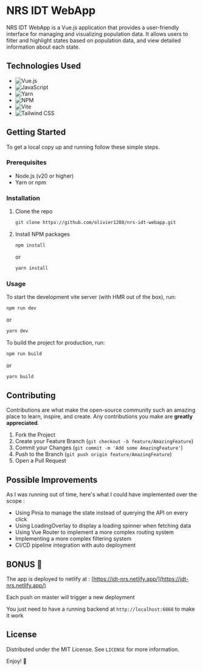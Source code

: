 # NRS IDT WebApp

NRS IDT WebApp is a Vue.js application that provides a user-friendly interface for managing and visualizing population data. It allows users to filter and highlight states based on population data, and view detailed information about each state.


## Technologies Used

- ![Vue.js](https://img.shields.io/badge/-Vue.js-4FC08D?logo=vue.js&logoColor=white)
- ![JavaScript](https://img.shields.io/badge/-JavaScript-F7DF1E?logo=javascript&logoColor=black)
- ![Yarn](https://img.shields.io/badge/-Yarn-2C8EBB?logo=yarn&logoColor=white)
- ![NPM](https://img.shields.io/badge/-NPM-CB3837?logo=npm&logoColor=white) 
- ![Vite](https://img.shields.io/badge/-Vite-646CFF?logo=vite&logoColor=white)
- ![Tailwind CSS](https://img.shields.io/badge/-Tailwind_CSS-38B2AC?logo=tailwind-css&logoColor=white)


## Getting Started

To get a local copy up and running follow these simple steps.

### Prerequisites

- Node.js (v20 or higher)
- Yarn or npm

### Installation

1. Clone the repo
   ```sh
   git clone https://github.com/olivier1208/nrs-idt-webapp.git
   ```
2. Install NPM packages
   ```sh
   npm install
   ```
   or
   ```sh
   yarn install
   ```

### Usage

To start the development vite server (with HMR out of the box), run:

```sh
npm run dev
```
or
```sh
yarn dev
```

To build the project for production, run:

```sh
npm run build
```
or
```sh
yarn build
```

## Contributing

Contributions are what make the open-source community such an amazing place to learn, inspire, and create. Any contributions you make are **greatly appreciated**.

1. Fork the Project
2. Create your Feature Branch (`git checkout -b feature/AmazingFeature`)
3. Commit your Changes (`git commit -m 'Add some AmazingFeature'`)
4. Push to the Branch (`git push origin feature/AmazingFeature`)
5. Open a Pull Request

## Possible Improvements

As I was running out of time, here's what I could have implemented over the scope :

 - Using Pinia to manage the state instead of querying the API on every click
 - Using LoadingOverlay to display a loading spinner when fetching data
 - Using Vue Router to implement a more complex routing system
 - Implementing a more complex filtering system
 - CI/CD pipeline integration with auto deployment

## BONUS 🤘

The app is deployed to netlify at : [https://idt-nrs.netlify.app/](https://idt-nrs.netlify.app/)

Each push on master will trigger a new deployment

You just need to have a running backend at `http://localhost:6868` to make it work

## License

Distributed under the MIT License. See `LICENSE` for more information.

Enjoy! 🚀
